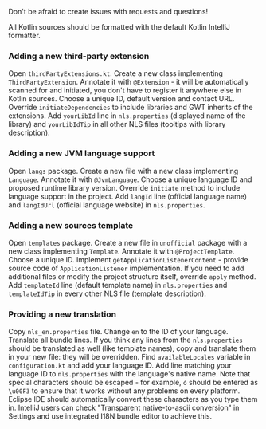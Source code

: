Don't be afraid to create issues with requests and questions!

All Kotlin sources should be formatted with the default Kotlin IntelliJ formatter.

### Adding a new third-party extension

Open `thirdPartyExtensions.kt`. Create a new class implementing `ThirdPartyExtension`. Annotate it with `@Extension` - it will be automatically scanned for and initiated, you don't have to register it anywhere else in Kotlin sources. Choose a unique ID, default version and contact URL. Override `initiateDependencies` to include libraries and GWT inherits of the extensions. Add `yourLibId` line in `nls.properties` (displayed name of the library) and `yourLibIdTip` in all other NLS files (tooltips with library description).

### Adding a new JVM language support

Open `langs` package. Create a new file with a new class implementing `Language`. Annotate it with `@JvmLanguage`. Choose a unique language ID and proposed runtime library version. Override `initiate` method to include language support in the project. Add `langId` line (official language name) and `langIdUrl` (official language website) in `nls.properties`.

### Adding a new sources template

Open `templates` package. Create a new file in `unofficial` package with a new class implementing `Template`. Annotate it with `@ProjectTemplate`. Choose a unique ID. Implement `getApplicationListenerContent` - provide source code of `ApplicationListener` implementation. If you need to add additional files or modify the project structure itself, override `apply` method. Add `templateId` line (default template name) in `nls.properties` and `templateIdTip` in every other NLS file (template description).

### Providing a new translation

Copy `nls_en.properties` file. Change `en` to the ID of your language. Translate all bundle lines. If you think any lines from the `nls.properties` should be translated as well (like template names), copy and translate them in your new file: they will be overridden. Find `availableLocales` variable in `configuration.kt` and add your language ID. Add line matching your language ID to `nls.properties` with the language's native name. Note that special characters should be escaped - for example, `ó` should be entered as `\u00F3` to ensure that it works without any problems on every platform. Eclipse IDE should automatically convert these characters as you type them in. IntelliJ users can check "Transparent native-to-ascii conversion" in Settings and use integrated I18N bundle editor to achieve this.   
